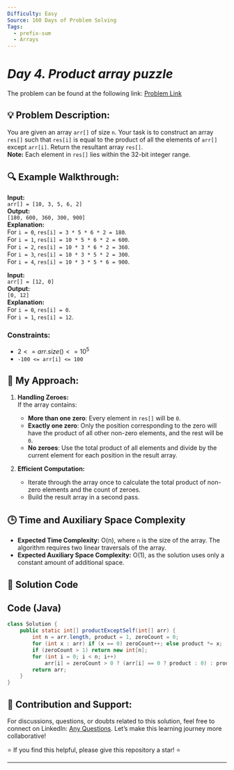 ```yaml
---
Difficulty: Easy
Source: 160 Days of Problem Solving
Tags:
  - prefix-sum
  - Arrays
---
```


#  _Day 4. Product array puzzle_ 

The problem can be found at the following link: [Problem Link](https://www.geeksforgeeks.org/batch/gfg-160-problems/track/prefix-sum-gfg-160/problem/product-array-puzzle4525)

## 💡 **Problem Description:**

You are given an array `arr[]` of size `n`. Your task is to construct an array `res[]` such that `res[i]` is equal to the product of all the elements of `arr[]` except `arr[i]`. Return the resultant array `res[]`.  
**Note:** Each element in `res[]` lies within the 32-bit integer range.

## 🔍 **Example Walkthrough:**

**Input:**  
`arr[] = [10, 3, 5, 6, 2]`  
**Output:**  
`[180, 600, 360, 300, 900]`  
**Explanation:**  
For `i = 0`, `res[i] = 3 * 5 * 6 * 2 = 180`.  
For `i = 1`, `res[i] = 10 * 5 * 6 * 2 = 600`.  
For `i = 2`, `res[i] = 10 * 3 * 6 * 2 = 360`.  
For `i = 3`, `res[i] = 10 * 3 * 5 * 2 = 300`.  
For `i = 4`, `res[i] = 10 * 3 * 5 * 6 = 900`.

**Input:**  
`arr[] = [12, 0]`  
**Output:**  
`[0, 12]`  
**Explanation:**  
For `i = 0`, `res[i] = 0`.  
For `i = 1`, `res[i] = 12`.

### Constraints:

- $`2 <= arr.size() <= 10^5`$
- `-100 <= arr[i] <= 100`

## 🎯 **My Approach:**

1. **Handling Zeroes:**  
   If the array contains:

   - **More than one zero**: Every element in `res[]` will be `0`.
   - **Exactly one zero**: Only the position corresponding to the zero will have the product of all other non-zero elements, and the rest will be `0`.
   - **No zeroes**: Use the total product of all elements and divide by the current element for each position in the result array.

2. **Efficient Computation:**
   - Iterate through the array once to calculate the total product of non-zero elements and the count of zeroes.
   - Build the result array in a second pass.

## 🕒 **Time and Auxiliary Space Complexity**

- **Expected Time Complexity:** O(n), where `n` is the size of the array. The algorithm requires two linear traversals of the array.
- **Expected Auxiliary Space Complexity:** O(1), as the solution uses only a constant amount of additional space.

## 📝 **Solution Code**

## Code (Java)

```java
class Solution {
    public static int[] productExceptSelf(int[] arr) {
        int n = arr.length, product = 1, zeroCount = 0;
        for (int x : arr) if (x == 0) zeroCount++; else product *= x;
        if (zeroCount > 1) return new int[n];
        for (int i = 0; i < n; i++)
            arr[i] = zeroCount > 0 ? (arr[i] == 0 ? product : 0) : product / arr[i];
        return arr;
    }
}
```

## 🎯 **Contribution and Support:**

For discussions, questions, or doubts related to this solution, feel free to connect on LinkedIn: [Any Questions](https://www.linkedin.com/in/sanjana-yadav007). Let’s make this learning journey more collaborative!

⭐ If you find this helpful, please give this repository a star! ⭐

---
